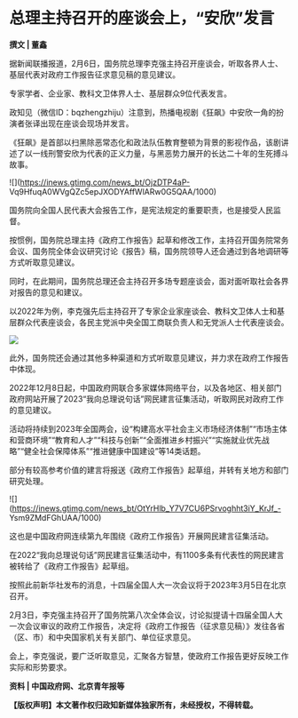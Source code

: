 # 总理主持召开的座谈会上，“安欣”发言

**撰文 | 董鑫**

据新闻联播报道，2月6日，国务院总理李克强主持召开座谈会，听取各界人士、基层代表对政府工作报告征求意见稿的意见建议。

专家学者、企业家、教科文卫体界人士、基层群众9位代表发言。

政知见（微信ID：bqzhengzhiju）注意到，热播电视剧《狂飙》中安欣一角的扮演者张译出现在座谈会现场并发言。

《狂飙》是首部以扫黑除恶常态化和政法队伍教育整顿为背景的影视作品，该剧讲述了以一线刑警安欣为代表的正义力量，与黑恶势力展开的长达二十年的生死搏斗故事。

![](https://inews.gtimg.com/news_bt/OjzDTP4aP-
Vq9HfuqA0WVgQZc5epJXODYAffWlARw0G5QAA/1000)

国务院向全国人民代表大会报告工作，是宪法规定的重要职责，也是接受人民监督。

按惯例，国务院总理主持《政府工作报告》起草和修改工作，主持召开国务院常务会议、国务院全体会议研究讨论《报告》稿，国务院领导人还会通过到各地调研等方式听取意见建议。

同时，在此期间，国务院总理还会主持召开多场专题座谈会，面对面听取社会各界对报告的意见和建议。

以2022年为例，李克强先后主持召开了专家企业家座谈会、教科文卫体人士和基层群众代表座谈会，各民主党派中央全国工商联负责人和无党派人士代表座谈会。

![](https://inews.gtimg.com/news_bt/O3QB9fLXYUa1ZYq6eCydEoVin-S6_XgPc93Uko4wbiQscAA/1000)

此外，国务院还会通过其他多种渠道和方式听取意见建议，并力求在政府工作报告中体现。

2022年12月8日起，中国政府网联合多家媒体网络平台，以及各地区、相关部门政府网站开展了2023“我向总理说句话”网民建言征集活动，听取网民对政府工作的意见建议。

活动将持续到2023年全国两会，设“构建高水平社会主义市场经济体制”“市场主体和营商环境”“教育和人才”“科技与创新”“全面推进乡村振兴”“实施就业优先战略”“健全社会保障体系”“推进健康中国建设”等14类话题。

部分有较高参考价值的建言将报送《政府工作报告》起草组，并转有关地方和部门研究处理。

![](https://inews.gtimg.com/news_bt/OtYrHlb_Y7V7CU6PSrvoghht3iY_KrJf_-
Ysm9ZMdFGhUAA/1000)

这也是中国政府网连续第九年围绕《政府工作报告》开展网民建言征集活动。

在2022“我向总理说句话”网民建言征集活动中，有1100多条有代表性的网民建言被转给了《政府工作报告》起草组。

按照此前新华社发布的消息，十四届全国人大一次会议将于2023年3月5日在北京召开。

2月3日，李克强主持召开了国务院第八次全体会议，讨论拟提请十四届全国人大一次会议审议的政府工作报告，决定将《政府工作报告（征求意见稿）》发往各省（区、市）和中央国家机关有关部门、单位征求意见。

会上，李克强说，要广泛听取意见，汇聚各方智慧，使政府工作报告更好反映工作实际和形势要求。

**资料 | 中国政府网、北京青年报等**

**【版权声明】本文著作权归政知新媒体独家所有，未经授权，不得转载。**


